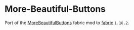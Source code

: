 # More-Beautiful-Buttons

Port of the [MoreBeautifulButtons](https://www.curseforge.com/minecraft/mc-mods/more-beautiful-buttons-fabric) fabric mod to [fabric](https://fabricmc.net/) `1.18.2`.
